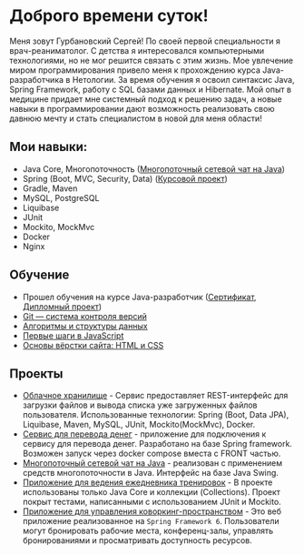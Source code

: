 # Доброго времени суток!
Меня зовут Гурбановский Сергей! По своей первой специальности я врач-реаниматолог. 
С детства я интересовался компьютерными технологиями, но не мог решится связать с этим жизнь. 
Мое увлечение миром программирования привело меня к прохождению курса Java-разработчика в Нетологии. 
За время обучения я освоил синтаксис Java, Spring Framework, работу с SQL базами данных и Hibernate. 
Мой опыт в медицине придает мне системный подход к решению задач, 
а новые навыки в программировании дают возможность реализовать свою давнюю мечту и стать специалистом 
в новой для меня области!

## Мои навыки:
- Java Core, Многопоточность ([Многопоточный сетевой чат на Java](https://github.com/13tom13/networkchat))
- Spring (Boot, MVC, Security, Data) ([Курсовой проект](https://github.com/13tom13/moneytransferservice.git))
- Gradle, Maven
- MySQL, PostgreSQL 
- Liquibase
- JUnit 
- Mockito, MockMvc  
- Docker
- Nginx

## Обучение
- Прошел обучения на курсе Java-разработчик ([Сертификат](certificate.pdf), [Дипломный проект](https://github.com/13tom13/CloudService.git))
- [Git — система контроля версий](certificate-git.pdf)
- [Алгоритмы и структуры данных](certificate-algo.pdf)
- [Первые шаги в JavaScript](certificate-JavaScript.pdf)
- [Основы вёрстки сайта: HTML и CSS](certificate-HTML&CSS.pdf)

## Проекты
- [Облачное хранилище](https://github.com/13tom13/CloudService) - Сервис предоставляет REST-интерфейс 
для загрузки файлов и вывода списка уже загруженных файлов пользователя. 
Использованные технологии: Spring (Boot, Data JPA), Liquibase, Maven, MySQL, JUnit, Mockito(MockMvc), Docker.
- [Сервис для перевода денег](https://github.com/13tom13/moneytransferservice) - приложение для подключения 
к сервису для перевода денег. Разработано на базе Spring framework. 
Возможен запуск через docker compose вместа с FRONT частью.
- [Многопоточный сетевой чат на Java](https://github.com/13tom13/networkchat) - реализован с применением
  средств многопоточности в Java. Интерфейс на базе Java Swing.
- [Приложение для ведения ежедневника тренировок](https://github.com/13tom13/training-diary.git) - В проекте использованы только Java Core и коллекции (Collections).
  Проект покрыт тестами, написанными с использованием JUnit и Mockito.
- [Приложение для управления коворкинг-пространством](https://github.com/13tom13/coworking-service.git) - Это веб приложение реализованное на `Spring Framework 6`. Пользователи могут бронировать рабочие места, конференц-залы, управлять бронированиями и просматривать доступность ресурсов.

